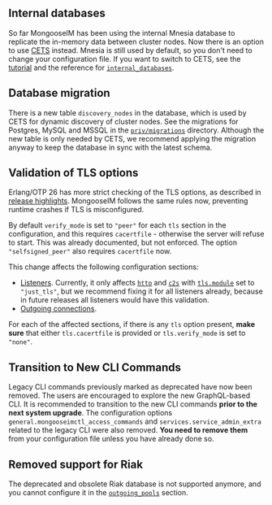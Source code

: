 ## Internal databases

So far MongooseIM has been using the internal Mnesia database to replicate the in-memory data between cluster nodes.
Now there is an option to use [CETS](https://github.com/esl/cets/) instead.
Mnesia is still used by default, so you don't need to change your configuration file.
If you want to switch to CETS, see the [tutorial](../tutorials/CETS-configure.md) and the reference for [`internal_databases`](../configuration/internal-databases.md).

## Database migration

There is a new table `discovery_nodes` in the database, which is used by CETS for dynamic discovery of cluster nodes. See the migrations for Postgres, MySQL and MSSQL in the [`priv/migrations`](https://github.com/esl/MongooseIM/tree/master/priv/migrations) directory. Although the new table is only needed by CETS, we recommend applying the migration anyway to keep the database in sync with the latest schema.

## Validation of TLS options

Erlang/OTP 26 has more strict checking of the TLS options, as described in [release highlights](https://www.erlang.org/blog/otp-26-highlights/#ssl-improved-checking-of-options).
MongooseIM follows the same rules now, preventing runtime crashes if TLS is misconfigured.

By default `verify_mode` is set to `"peer"` for each `tls` section in the configuration, and this requires `cacertfile` - otherwise the server will refuse to start. This was already documented, but not enforced. The option `"selfsigned_peer"` also requires `cacertfile` now.

This change affects the following configuration sections:

* [Listeners](../configuration/listen.md). Currently, it only affects [`http`](../listeners/listen-http.md#http-based-services-listenhttp) and [`c2s`](../listeners/listen-c2s.md#client-to-server-c2s-listenc2s) with [`tls.module`](../listeners/listen-c2s.md#listenc2stlsmodule) set to `"just_tls"`, but we recommend fixing it for all listeners already, because in future releases all listeners would have this validation.
* [Outgoing connections](../configuration/outgoing-connections.md).

For each of the affected sections, if there is any `tls` option present, **make sure** that either `tls.cacertfile` is provided or `tls.verify_mode` is set to `"none"`.

## Transition to New CLI Commands

Legacy CLI commands previously marked as deprecated have now been removed. The users are encouraged to explore the new GraphQL-based CLI. It is recommended to transition to the new CLI commands **prior to the next system upgrade**. The configuration options `general.mongooseimctl_access_commands` and `services.service_admin_extra` related to the legacy CLI were also removed. **You need to remove them** from your configuration file unless you have already done so.

## Removed support for Riak

The deprecated and obsolete Riak database is not supported anymore, and you cannot configure it in the [`outgoing_pools`](../configuration/outgoing-connections.md) section.
